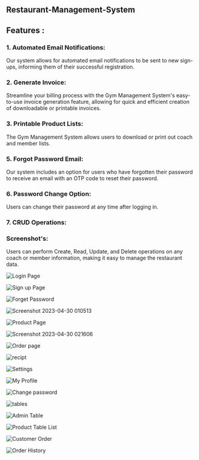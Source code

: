 ## Restaurant-Management-System
## Features :
### 1. Automated Email Notifications: 
Our system allows for automated email notifications to be sent to new sign-ups, informing them of their successful registration.


### 2. Generate Invoice: 
Streamline your billing process with the Gym Management System's easy-to-use invoice generation feature, allowing for quick and efficient creation of downloadable or printable invoices.

### 3. Printable Product Lists: 
The Gym Management System allows users to download or print out coach and member lists.


### 5. Forgot Password Email:
Our system includes an option for users who have forgotten their password to receive an email with an OTP code to reset their password.


### 6. Password Change Option: 
Users can change their password at any time after logging in.


### 7. CRUD Operations: 

### Screenshot's:
Users can perform Create, Read, Update, and Delete operations on any coach or member information, making it easy to manage the restaurant data.

![Login Page](https://user-images.githubusercontent.com/110332302/235323018-c6c5aed7-1cd7-41f9-ae40-9e2c92faa9e6.png)

![Sign up Page](https://user-images.githubusercontent.com/110332302/235323035-692b7a18-ec24-405f-8c6c-0ee956157789.png)

![Forget Password](https://user-images.githubusercontent.com/110332302/235323048-eb2fedb7-9ad4-4232-9a04-a076ecee1a1c.png)

![Screenshot 2023-04-30 010513](https://user-images.githubusercontent.com/110332302/235323057-4991eb05-dbf0-47a3-b87f-fbf28c71582a.png)

![Product Page](https://user-images.githubusercontent.com/110332302/235323065-bbb2bb17-e4e6-487b-8176-f037c6391106.png)

![Screenshot 2023-04-30 021606](https://user-images.githubusercontent.com/110332302/235323091-55b69c67-3222-41bb-81b6-b9d2379830d0.png)

![Order page](https://user-images.githubusercontent.com/110332302/235323108-b2a6b8cb-c7f3-4d18-927b-c6812f941fe8.png)

![recipt](https://user-images.githubusercontent.com/110332302/235323119-16e7f42c-73e4-4b80-b7fe-39936b951d02.png)

![Settings](https://user-images.githubusercontent.com/110332302/235323134-9abea4c8-d341-4d50-b14b-628a361ef4f8.png)


![My Profile](https://user-images.githubusercontent.com/110332302/235323141-3f05171a-f66d-46f9-921b-394f45b8dca8.png)

![Change password](https://user-images.githubusercontent.com/110332302/235323148-495068ab-45e7-41c2-aa6a-e2763806b4f8.png)

![tables](https://user-images.githubusercontent.com/110332302/235323165-3d1536af-50d5-4f94-900d-87cad9b8d1f6.png)


![Admin Table](https://user-images.githubusercontent.com/110332302/235323171-f7c6f1ac-666e-48c3-8f83-6c58dee59860.png)

![Product Table List](https://user-images.githubusercontent.com/110332302/235323179-b4c2bc2a-b0ac-4ef3-918b-6890d2206f19.png)

![Customer Order](https://user-images.githubusercontent.com/110332302/235323185-ca2338df-fd25-43f8-8b45-b16eccd8d172.png)

![Order History](https://user-images.githubusercontent.com/110332302/235323192-74180408-5c9d-4653-9674-279c33c61122.png)











